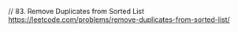 // 83. Remove Duplicates from Sorted List  
https://leetcode.com/problems/remove-duplicates-from-sorted-list/  
